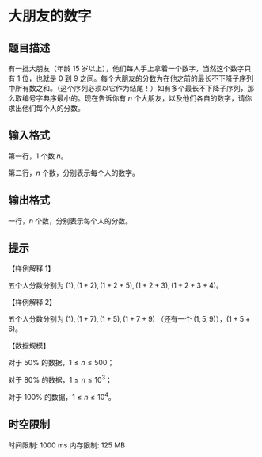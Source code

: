 # 大朋友的数字

## 题目描述

有一批大朋友（年龄 $15$ 岁以上），他们每人手上拿着一个数字，当然这个数字只有 $1$ 位，也就是 $0$ 到 $9$ 之间。每个大朋友的分数为在他之前的最长不下降子序列中所有数之和。（这个序列必须以它作为结尾！）如有多个最长不下降子序列，那么取编号字典序最小的。现在告诉你有 $n$ 个大朋友，以及他们各自的数字，请你求出他们每个人的分数。

## 输入格式

第一行，$1$ 个数 $n$。

第二行，$n$ 个数，分别表示每个人的数字。

## 输出格式

一行，$n$ 个数，分别表示每个人的分数。

## 提示

【样例解释 $1$】

五个人分数分别为 $(1),(1+2),(1+2+5),(1+2+3),(1+2+3+4)$。

【样例解释 $2$】

五个人分数分别为 $(1),(1+7),(1+5),(1+7+9)$ （还有一个 $(1,5,9)$），$(1+5+6)$。

【数据规模】

对于 $50\%$ 的数据，$1\le n\le 500$；

对于 $80\%$ 的数据，$1\le n\le 10^3$；

对于 $100\%$ 的数据，$1\le n\le 10^4$。

## 时空限制

时间限制: 1000 ms
内存限制: 125 MB
